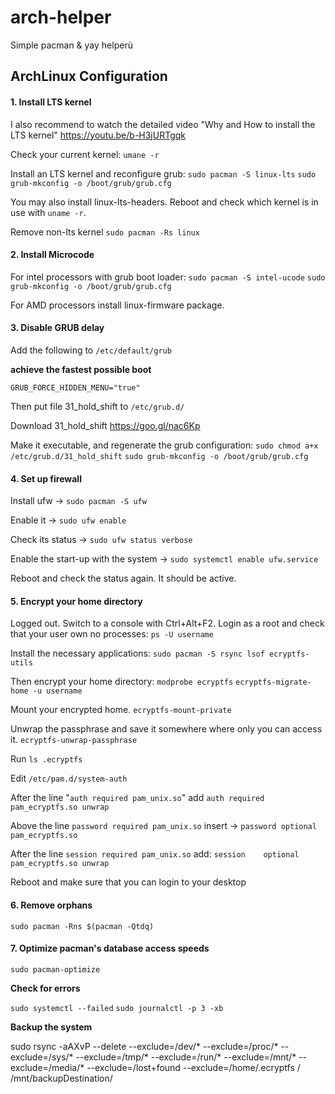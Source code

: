 # arch-helper

Simple pacman &amp; yay helperù
## ArchLinux Configuration

#### 1. Install LTS kernel

I also recommend to watch the detailed video "Why and How to install the LTS kernel"      https://youtu.be/b-H3jURTgqk

Check your current kernel:
`umane -r`

Install an LTS kernel and reconfigure grub:
`sudo pacman -S linux-lts`
`sudo grub-mkconfig -o /boot/grub/grub.cfg`

You may also install linux-lts-headers.
Reboot and check which kernel is in use with `uname -r`.

Remove non-lts kernel
`sudo pacman -Rs linux`

#### 2. Install Microcode

For intel processors with grub boot loader:
`sudo pacman -S intel-ucode`
`sudo grub-mkconfig -o /boot/grub/grub.cfg`

For AMD processors install linux-firmware package.

#### 3. Disable GRUB delay

Add the following to `/etc/default/grub`

**achieve the fastest possible boot**

`GRUB_FORCE_HIDDEN_MENU="true"`

Then put file 31_hold_shift to `/etc/grub.d/`

Download 31_hold_shift https://goo.gl/nac6Kp

Make it executable, and regenerate the grub configuration:
`sudo chmod a+x /etc/grub.d/31_hold_shift`
`sudo grub-mkconfig -o /boot/grub/grub.cfg`

#### 4. Set up firewall

Install ufw -> `sudo pacman -S ufw`

Enable it -> `sudo ufw enable` 

Check its status -> `sudo ufw status verbose`

Enable the start-up with the system ->
`sudo systemctl enable ufw.service`

Reboot and check the status again. It should be active.

#### 5. Encrypt your home directory

Logged out. Switch to a console with Ctrl+Alt+F2. Login as a root and check that your user own no processes:
`ps -U username` 

Install the necessary applications: 
`sudo pacman -S rsync lsof ecryptfs-utils`

Then encrypt your home directory: 
`modprobe ecryptfs`
`ecryptfs-migrate-home -u username`

Mount your encrypted home.
`ecryptfs-mount-private`

Unwrap the passphrase and save it somewhere where only you can access it.
`ecryptfs-unwrap-passphrase`

Run
`ls .ecryptfs`

Edit `/etc/pam.d/system-auth`

After the line "`auth required pam_unix.so`" add 
`auth required pam_ecryptfs.so unwrap`

Above the line `password required pam_unix.so` insert -> `password optional pam_ecryptfs.so`

After the line `session required pam_unix.so` add: 
`session    optional    pam_ecryptfs.so unwrap`

Reboot and make sure that you can login to your desktop

#### 6. Remove orphans

`sudo pacman -Rns $(pacman -Qtdq)`

#### 7. Optimize pacman's database access speeds

`sudo pacman-optimize`

**Check for errors**

`sudo systemctl --failed`
`sudo journalctl -p 3 -xb`

**Backup the system**

sudo rsync -aAXvP --delete --exclude=/dev/* --exclude=/proc/* --exclude=/sys/* --exclude=/tmp/* --exclude=/run/* --exclude=/mnt/* --exclude=/media/* --exclude=/lost+found --exclude=/home/.ecryptfs / /mnt/backupDestination/
